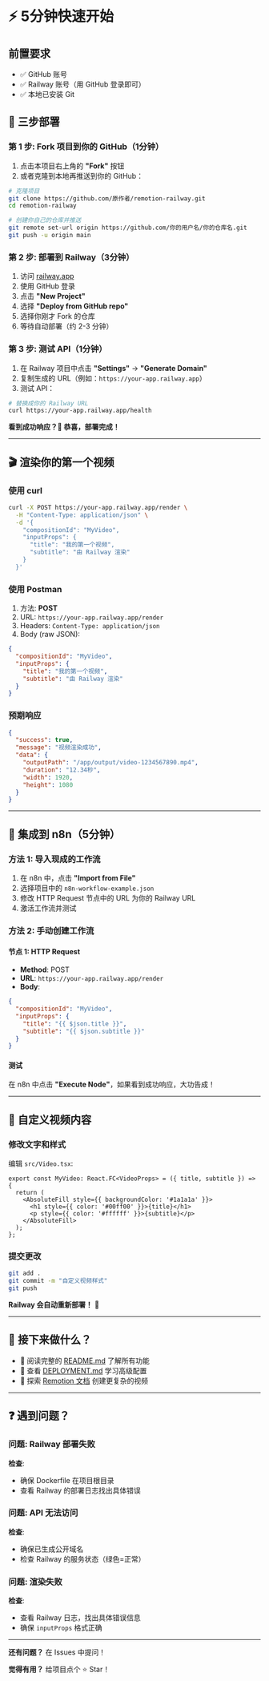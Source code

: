 # ⚡ 5分钟快速开始

## 前置要求

- ✅ GitHub 账号
- ✅ Railway 账号（用 GitHub 登录即可）
- ✅ 本地已安装 Git

## 🚀 三步部署

### 第 1 步: Fork 项目到你的 GitHub（1分钟）

1. 点击本项目右上角的 **"Fork"** 按钮
2. 或者克隆到本地再推送到你的 GitHub：

```bash
# 克隆项目
git clone https://github.com/原作者/remotion-railway.git
cd remotion-railway

# 创建你自己的仓库并推送
git remote set-url origin https://github.com/你的用户名/你的仓库名.git
git push -u origin main
```

### 第 2 步: 部署到 Railway（3分钟）

1. 访问 [railway.app](https://railway.app)
2. 使用 GitHub 登录
3. 点击 **"New Project"**
4. 选择 **"Deploy from GitHub repo"**
5. 选择你刚才 Fork 的仓库
6. 等待自动部署（约 2-3 分钟）

### 第 3 步: 测试 API（1分钟）

1. 在 Railway 项目中点击 **"Settings"** → **"Generate Domain"**
2. 复制生成的 URL（例如：`https://your-app.railway.app`）
3. 测试 API：

```bash
# 替换成你的 Railway URL
curl https://your-app.railway.app/health
```

**看到成功响应？🎉 恭喜，部署完成！**

---

## 🎬 渲染你的第一个视频

### 使用 curl

```bash
curl -X POST https://your-app.railway.app/render \
  -H "Content-Type: application/json" \
  -d '{
    "compositionId": "MyVideo",
    "inputProps": {
      "title": "我的第一个视频",
      "subtitle": "由 Railway 渲染"
    }
  }'
```

### 使用 Postman

1. 方法: **POST**
2. URL: `https://your-app.railway.app/render`
3. Headers: `Content-Type: application/json`
4. Body (raw JSON):
```json
{
  "compositionId": "MyVideo",
  "inputProps": {
    "title": "我的第一个视频",
    "subtitle": "由 Railway 渲染"
  }
}
```

### 预期响应

```json
{
  "success": true,
  "message": "视频渲染成功",
  "data": {
    "outputPath": "/app/output/video-1234567890.mp4",
    "duration": "12.34秒",
    "width": 1920,
    "height": 1080
  }
}
```

---

## 🔗 集成到 n8n（5分钟）

### 方法 1: 导入现成的工作流

1. 在 n8n 中，点击 **"Import from File"**
2. 选择项目中的 `n8n-workflow-example.json`
3. 修改 HTTP Request 节点中的 URL 为你的 Railway URL
4. 激活工作流并测试

### 方法 2: 手动创建工作流

#### 节点 1: HTTP Request
- **Method**: POST
- **URL**: `https://your-app.railway.app/render`
- **Body**:
```json
{
  "compositionId": "MyVideo",
  "inputProps": {
    "title": "{{ $json.title }}",
    "subtitle": "{{ $json.subtitle }}"
  }
}
```

#### 测试

在 n8n 中点击 **"Execute Node"**，如果看到成功响应，大功告成！

---

## 📝 自定义视频内容

### 修改文字和样式

编辑 `src/Video.tsx`:

```tsx
export const MyVideo: React.FC<VideoProps> = ({ title, subtitle }) => {
  return (
    <AbsoluteFill style={{ backgroundColor: '#1a1a1a' }}>
      <h1 style={{ color: '#00ff00' }}>{title}</h1>
      <p style={{ color: '#ffffff' }}>{subtitle}</p>
    </AbsoluteFill>
  );
};
```

### 提交更改

```bash
git add .
git commit -m "自定义视频样式"
git push
```

**Railway 会自动重新部署！** 🚀

---

## 🎯 接下来做什么？

- 📖 阅读完整的 [README.md](README.md) 了解所有功能
- 🔧 查看 [DEPLOYMENT.md](DEPLOYMENT.md) 学习高级配置
- 🎨 探索 [Remotion 文档](https://www.remotion.dev/docs/) 创建更复杂的视频

---

## ❓ 遇到问题？

### 问题: Railway 部署失败

**检查**:
- 确保 Dockerfile 在项目根目录
- 查看 Railway 的部署日志找出具体错误

### 问题: API 无法访问

**检查**:
- 确保已生成公开域名
- 检查 Railway 的服务状态（绿色=正常）

### 问题: 渲染失败

**检查**:
- 查看 Railway 日志，找出具体错误信息
- 确保 `inputProps` 格式正确

---

**还有问题？** 在 Issues 中提问！

**觉得有用？** 给项目点个 ⭐ Star！




